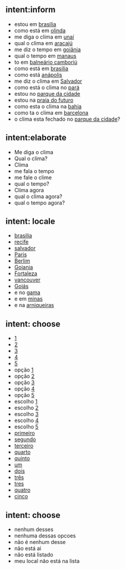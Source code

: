 ## intent:inform
- estou em [brasilia](locale)
- como está em [olinda](locale)
- me diga o clima em [unaí](locale)
- qual o clima em [aracajú](locale)
- me diz o tempo em [goiânia](locale)
- qual o tempo em [manaus](locale)
- to em [balneário camboriú](locale)
- como está em [brasilia](locale)
- como está [anápolis](locale)
- me diz o clima em [Salvador](locale)
- como está o clima no [pará](locale)
- estou no [parque da cidade](locale)
- estou na [praia do futuro](locale)
- como esta o clima na [bahia](locale)
- como ta o clima em [barcelona](locale)
- o clima esta fechado no [parque da cidade](locale)?

## intent:elaborate
- Me diga o clima
- Qual o clima?
- Clima
- me fala o tempo
- me fale o clime
- qual o tempo?
- Clima agora
- qual o clima agora?
- qual o tempo agora?

## intent: locale
- [brasilia](locale)
- [recife](locale)
- [salvador](locale)
- [Paris](locale)
- [Berlim](locale)
- [Goiania](locale)
- [Fortaleza](locale)
- [vancouver](locale)
- [Goiás](locale)
- e no [gama](locale)
- e em [minas](locale)
- e na [arniqueiras](locale)

## intent: choose
- [1](choice)
- [2](choice)
- [3](choice)
- [4](choice)
- [5](choice)
- opção [1](choice)
- opção [2](choice)
- opção [3](choice)
- opção [4](choice)
- opção [5](choice)
- escolho [1](choice)
- escolho [2](choice)
- escolho [3](choice)
- escolho [4](choice)
- escolho [5](choice)
- [primeiro](choice)
- [segundo](choice)
- [terceiro](choice)
- [quarto](choice)
- [quinto](choice)
- [um](choice)
- [dois](choice)
- [três](choice)
- [tres](choice)
- [quatro](choice)
- [cinco](choice)

## intent: choose
- nenhum desses
- nenhuma dessas opcoes
- não é nenhum desse
- não está ai
- não está listado
- meu local não está na lista

